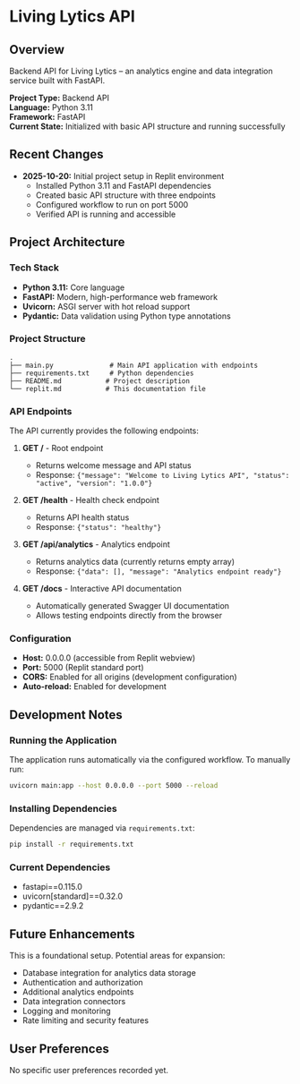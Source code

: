# Living Lytics API

## Overview
Backend API for Living Lytics – an analytics engine and data integration service built with FastAPI.

**Project Type:** Backend API  
**Language:** Python 3.11  
**Framework:** FastAPI  
**Current State:** Initialized with basic API structure and running successfully

## Recent Changes
- **2025-10-20:** Initial project setup in Replit environment
  - Installed Python 3.11 and FastAPI dependencies
  - Created basic API structure with three endpoints
  - Configured workflow to run on port 5000
  - Verified API is running and accessible

## Project Architecture

### Tech Stack
- **Python 3.11:** Core language
- **FastAPI:** Modern, high-performance web framework
- **Uvicorn:** ASGI server with hot reload support
- **Pydantic:** Data validation using Python type annotations

### Project Structure
```
.
├── main.py              # Main API application with endpoints
├── requirements.txt     # Python dependencies
├── README.md           # Project description
└── replit.md           # This documentation file
```

### API Endpoints
The API currently provides the following endpoints:

1. **GET /** - Root endpoint
   - Returns welcome message and API status
   - Response: `{"message": "Welcome to Living Lytics API", "status": "active", "version": "1.0.0"}`

2. **GET /health** - Health check endpoint
   - Returns API health status
   - Response: `{"status": "healthy"}`

3. **GET /api/analytics** - Analytics endpoint
   - Returns analytics data (currently returns empty array)
   - Response: `{"data": [], "message": "Analytics endpoint ready"}`

4. **GET /docs** - Interactive API documentation
   - Automatically generated Swagger UI documentation
   - Allows testing endpoints directly from the browser

### Configuration
- **Host:** 0.0.0.0 (accessible from Replit webview)
- **Port:** 5000 (Replit standard port)
- **CORS:** Enabled for all origins (development configuration)
- **Auto-reload:** Enabled for development

## Development Notes

### Running the Application
The application runs automatically via the configured workflow. To manually run:
```bash
uvicorn main:app --host 0.0.0.0 --port 5000 --reload
```

### Installing Dependencies
Dependencies are managed via `requirements.txt`:
```bash
pip install -r requirements.txt
```

### Current Dependencies
- fastapi==0.115.0
- uvicorn[standard]==0.32.0
- pydantic==2.9.2

## Future Enhancements
This is a foundational setup. Potential areas for expansion:
- Database integration for analytics data storage
- Authentication and authorization
- Additional analytics endpoints
- Data integration connectors
- Logging and monitoring
- Rate limiting and security features

## User Preferences
No specific user preferences recorded yet.
